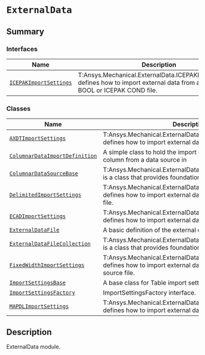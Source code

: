 # `ExternalData`

<a id="summary"></a>

## Summary

### Interfaces

| Name | Description |
|------------------------------------------------------------------------------------------------------------------------------------|-------------------------------------------------------------------------------------------------------------------------------------|
| [`ICEPAKImportSettings`](ICEPAKImportSettings.md#ansys.mechanical.stubs.v241.Ansys.Mechanical.ExternalData.ICEPAKImportSettings)   | T:Ansys.Mechanical.ExternalData.ICEPAKImportSettings defines how to import external data from an ICEPAK BOOL or ICEPAK COND file.   |

### Classes

| Name | Description |
|----------------------------------------------------------------------------------------------------------------------------------------------------------|------------------------------------------------------------------------------------------------------------------------------|
| [`AXDTImportSettings`](AXDTImportSettings.md#ansys.mechanical.stubs.v241.Ansys.Mechanical.ExternalData.AXDTImportSettings)                               | T:Ansys.Mechanical.ExternalData.AXDTImportSettings defines how to import external data from an AXDT file.                    |
| [`ColumnarDataImportDefinition`](ColumnarDataImportDefinition.md#ansys.mechanical.stubs.v241.Ansys.Mechanical.ExternalData.ColumnarDataImportDefinition) | A simple class to hold the import definitions for how a column from a data source in                                         |
| [`ColumnarDataSourceBase`](ColumnarDataSourceBase.md#ansys.mechanical.stubs.v241.Ansys.Mechanical.ExternalData.ColumnarDataSourceBase)                   | T:Ansys.Mechanical.ExternalData.ColumnarDataSourceBase is a class that provides foundational behavior for                    |
| [`DelimitedImportSettings`](DelimitedImportSettings.md#ansys.mechanical.stubs.v241.Ansys.Mechanical.ExternalData.DelimitedImportSettings)                | T:Ansys.Mechanical.ExternalData.DelimitedImportSettings defines how to import external data from a delimited source file.    |
| [`ECADImportSettings`](ECADImportSettings.md#ansys.mechanical.stubs.v241.Ansys.Mechanical.ExternalData.ECADImportSettings)                               | T:Ansys.Mechanical.ExternalData.ECADImportSettings defines how to import external data from an ECAD file.                    |
| [`ExternalDataFile`](ExternalDataFile.md#ansys.mechanical.stubs.v241.Ansys.Mechanical.ExternalData.ExternalDataFile)                                     | A basic definition of the external data file.                                                                                |
| [`ExternalDataFileCollection`](ExternalDataFileCollection.md#ansys.mechanical.stubs.v241.Ansys.Mechanical.ExternalData.ExternalDataFileCollection)       | T:Ansys.Mechanical.ExternalData.ExternalDataFileCollection is a class that provides foundational behavior for                |
| [`FixedWidthImportSettings`](FixedWidthImportSettings.md#ansys.mechanical.stubs.v241.Ansys.Mechanical.ExternalData.FixedWidthImportSettings)             | T:Ansys.Mechanical.ExternalData.FixedWidthImportSettings defines how to import external data from a fixed-width source file. |
| [`ImportSettingsBase`](ImportSettingsBase.md#ansys.mechanical.stubs.v241.Ansys.Mechanical.ExternalData.ImportSettingsBase)                               | A base class for Table import settings.                                                                                      |
| [`ImportSettingsFactory`](ImportSettingsFactory.md#ansys.mechanical.stubs.v241.Ansys.Mechanical.ExternalData.ImportSettingsFactory)                      | ImportSettingsFactory interface.                                                                                             |
| [`MAPDLImportSettings`](MAPDLImportSettings.md#ansys.mechanical.stubs.v241.Ansys.Mechanical.ExternalData.MAPDLImportSettings)                            | T:Ansys.Mechanical.ExternalData.MAPDLImportSettings defines how to import external data from a MAPDL CDB file.               |

<a id="description"></a>

## Description

ExternalData module.

<!-- !! processed by numpydoc !! -->

